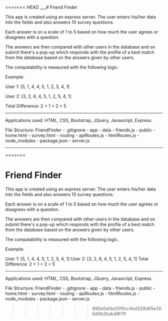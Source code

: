 <<<<<<< HEAD
\_\_\_# Friend Finder

This app is created using an express server. The user enters his/her data into the fields and also answers 10 survey questions.

Each answer is on a scale of 1 to 5 based on how much the user agrees or disagrees with a question.

The answers are then compared with other users in the database and on submit there's a pop-up which responds with the profile of a best match from the database based on the answers given by other users.

The compatability is measured with the following logic.

Example:

User 1: [5, 1, 4, 4, 5, 1, 2, 5, 4, 1]

User 2: [3, 2, 6, 4, 5, 1, 2, 5, 4, 1]

Total Difference: 2 + 1 + 2 = 5

---

Applications used: HTML, CSS, Bootstrap, JQuery, Javascript, Express.

File Structure:
FriendFinder - .gitignore - app - data - friends.js - public - home.html - survey.html - routing - apiRoutes.js - htmlRoutes.js - node_modules - package.json - server.js

---
=======
# Friend Finder

This app is created using an express server. The user enters his/her data into the fields and also answers 10 survey questions. 

Each answer is on a scale of 1 to 5 based on how much the user agrees or disagrees with a question.

The answers are then compared with other users in the database and on submit there's a pop-up which responds with the profile of a best match from the database based on the answers given by other users.

The compatability is measured with the following logic.

Example:

User 1: [5, 1, 4, 4, 5, 1, 2, 5, 4, 1]
User 2: [3, 2, 6, 4, 5, 1, 2, 5, 4, 1]
Total Difference: 2 + 1 + 2 = 5

___


Applications used: HTML, CSS, Bootstrap, JQuery, Javascript, Express.

File Structure:
  FriendFinder
    - .gitignore
    - app
      - data
        - friends.js
      - public
        - home.html
        - survey.html
      - routing
        - apiRoutes.js
        - htmlRoutes.js
    - node_modules
    - package.json
    - server.js
>>>>>>> 886a0afda35f9cc4ed328d65e306d0b2bab48f79
